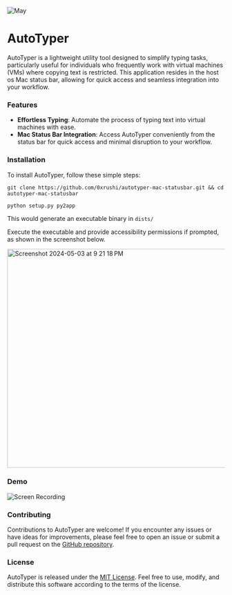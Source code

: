 
![May ](https://github.com/0xrushi/autotyper-mac-statusbar/assets/6279035/07d3b367-7393-4954-9f77-89f7c4e7e2a0)

# AutoTyper

AutoTyper is a lightweight utility tool designed to simplify typing tasks, particularly useful for individuals who frequently work with virtual machines (VMs) where copying text is restricted. This application resides in the host os Mac status bar, allowing for quick access and seamless integration into your workflow.

### Features

- **Effortless Typing**: Automate the process of typing text into virtual machines with ease.
- **Mac Status Bar Integration**: Access AutoTyper conveniently from the status bar for quick access and minimal disruption to your workflow.

### Installation

To install AutoTyper, follow these simple steps:

```
git clone https://github.com/0xrushi/autotyper-mac-statusbar.git && cd autotyper-mac-statusbar

python setup.py py2app
```

This would generate an executable binary in `dists/`

Execute the executable and provide accessibility permissions if prompted, as shown in the screenshot below.

<img width="507" alt="Screenshot 2024-05-03 at 9 21 18 PM" src="https://github.com/0xrushi/autotyper-mac-statusbar/assets/6279035/274ea70f-5402-4fb4-ae4d-9b33698cfec8">

### Demo
![Screen Recording](https://github.com/0xrushi/autotyper-mac-statusbar/assets/6279035/81f14bd3-ad41-4ce1-ae38-6f66c1229163)



### Contributing

Contributions to AutoTyper are welcome! If you encounter any issues or have ideas for improvements, please feel free to open an issue or submit a pull request on the [GitHub repository](https://github.com/0xrushi/autotyper-mac-statusbar/).

### License

AutoTyper is released under the [MIT License](https://github.com/0xrushi/autotyper-mac-statusbar/blob/main/LICENSE). Feel free to use, modify, and distribute this software according to the terms of the license.

